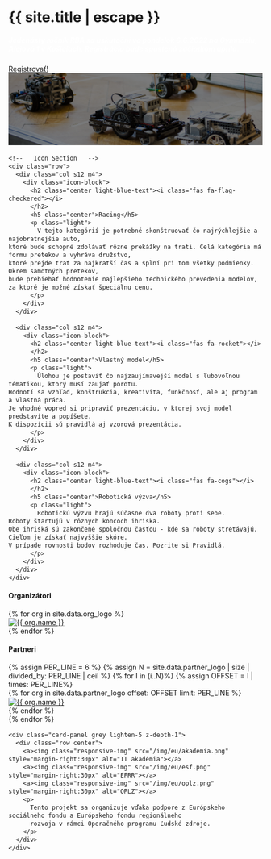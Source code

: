 ﻿---
layout: default
---

<div id="index-banner" class="parallax-container">
  <div class="section no-pad-bot">
    <div class="container">
      <h1 class="header center orange-text "><b>{{ site.title | escape }}</b></h1>
      <div class="section">
        <div class="row center">
          <h5 class="header col s12 light" style="color:white"><b>Jedenásty ročník RBA sa uskutoční vo pondelok 6.6.2022 na Gymnáziu, Alejová 1 v Košiciach. Registrácia bude spustená začiatkom apríla.</b></h5>
        </div>
        <div class="row center">
          <a class="btn-large waves-effect waves-light orange disabled"
            href="{{ registration }}">
            Registrovať!
          </a>
        </div>
      </div>
    </div>
  </div>

  <div class="parallax"><img src="/img/parallax.jpg" style="filter: brightness(50%)" alt="parallax"></div>
</div>

<div class="container">
  <div class="section">

    <!--   Icon Section   -->
    <div class="row">
      <div class="col s12 m4">
        <div class="icon-block">
          <h2 class="center light-blue-text"><i class="fas fa-flag-checkered"></i>
          </h2>
          <h5 class="center">Racing</h5>
          <p class="light">
            V tejto kategórií je potrebné skonštruovať čo najrýchlejšie a najobratnejšie auto,
    ktoré bude schopné zdolávať rôzne prekážky na trati. Celá kategória má formu pretekov a vyhráva družstvo,
    ktoré prejde trať za najkratší čas a splní pri tom všetky podmienky. Okrem samotných pretekov,
    bude prebiehať hodnotenie najlepšieho technického prevedenia modelov, za ktoré je možné získať špeciálnu cenu.
          </p>
        </div>
      </div>

      <div class="col s12 m4">
        <div class="icon-block">
          <h2 class="center light-blue-text"><i class="fas fa-rocket"></i>
          </h2>
          <h5 class="center">Vlastný model</h5>
          <p class="light">
            Úlohou je postaviť čo najzaujímavejší model s ľubovoľnou tématikou, ktorý musí zaujať porotu.
    Hodnotí sa vzhľad, konštrukcia, kreativita, funkčnosť, ale aj program a vlastná práca.
    Je vhodné vopred si pripraviť prezentáciu, v ktorej svoj model predstavíte a popíšete.
    K dispozícii sú pravidlá aj vzorová prezentácia.
          </p>
        </div>
      </div>

      <div class="col s12 m4">
        <div class="icon-block">
          <h2 class="center light-blue-text"><i class="fas fa-cogs"></i>
          </h2>
          <h5 class="center">Robotická výzva</h5>
          <p class="light">
            Robotickú výzvu hrajú súčasne dva roboty proti sebe.
    Roboty štartujú v rôznych koncoch ihriska.
    Obe ihriská sú zakončené spoločnou časťou - kde sa roboty stretávajú.
    Cieľom je získať najvyššie skóre.
    V prípade rovnosti bodov rozhoduje čas. Pozrite si Pravidlá.
          </p>
        </div>
      </div>
    </div>
  </div>

</div>
<div class="container">
  <div class="section">
    <div class="row center">
      <h4><b>Organizátori</b></h4>
    </div>
    <div class="row center">
      {% for org in site.data.org_logo %}
      <div class="col s8 offset-s2 m4">
        <a href="{{org.url}}">
          <img class="responsive-img" src="{{ org.logo | relative_url }}" alt="{{ org.name }}">
        </a>
      </div>
      {% endfor %}
    </div>
  </div>

  <div>
    <div class="section">
      <div class="row center">
        <h4><b>Partneri</b></h4>
      </div>
      {% assign PER_LINE = 6 %}
      {% assign N = site.data.partner_logo | size | divided_by: PER_LINE | ceil %}
      {% for I in (i..N)%}
      {% assign OFFSET = I | times: PER_LINE%}
      <div class="row center">
        {% for org in site.data.partner_logo offset: OFFSET limit: PER_LINE %}
        <div class="col s6 offset-s3 m2">
          <a href="{{org.url}}"><img class="responsive-img" src="{{ org.logo | relative_url }}" alt="{{ org.name }}"
              style="vertical-align: middle;"></a>
        </div>
        {% endfor %}
      </div>
      {% endfor %}
    </div>

    <div class="card-panel grey lighten-5 z-depth-1">
      <div class="row center">
        <a><img class="responsive-img" src="/img/eu/akademia.png" style="margin-right:30px" alt="IT akadémia"></a>
        <a><img class="responsive-img" src="/img/eu/esf.png" style="margin-right:30px" alt="EFRR"></a>
        <a><img class="responsive-img" src="/img/eu/oplz.png" style="margin-right:30px" alt="OPLZ"></a>
        <p>
          Tento projekt sa organizuje vďaka podpore z Európskeho sociálneho fondu a Európskeho fondu regionálneho
          rozvoja v rámci Operačného programu Ľudské zdroje.
        </p>
      </div>
    </div>
  </div>
</div>
